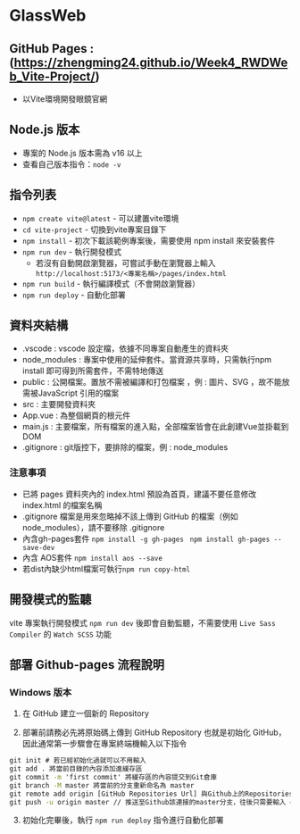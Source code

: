 # GlassWeb
## GitHub Pages : (https://zhengming24.github.io/Week4_RWDWeb_Vite-Project/)
- 以Vite環境開發眼鏡官網
## Node.js 版本
  - 專案的 Node.js 版本需為 v16 以上
  - 查看自己版本指令：`node -v`
## 指令列表
- `npm create vite@latest` - 可以建置vite環境
- `cd vite-project` - 切換到vite專案目錄下
- `npm install` - 初次下載該範例專案後，需要使用 npm install 來安裝套件
- `npm run dev` - 執行開發模式
  - 若沒有自動開啟瀏覽器，可嘗試手動在瀏覽器上輸入
    `http://localhost:5173/<專案名稱>/pages/index.html`
- `npm run build` - 執行編譯模式（不會開啟瀏覽器）
- `npm run deploy` - 自動化部署

## 資料夾結構
- .vscode : vscode 設定檔，依據不同專案自動產生的資料夾
- node_modules : 專案中使用的延伸套件。當資源共享時，只需執行npm install 即可得到所需套件，不需特地傳送
- public : 公開檔案。置放不需被編譯和打包檔案 ，例 : 圖片、SVG ，故不能放需被JavaScript 引用的檔案
- src : 主要開發資料夾
- App.vue : 為整個網頁的根元件
- main.js : 主要檔案，所有檔案的進入點，全部檔案皆會在此創建Vue並掛載到DOM
- .gitignore : git版控下，要排除的檔案，例 : node_modules

### 注意事項
- 已將 pages 資料夾內的 index.html 預設為首頁，建議不要任意修改 index.html 的檔案名稱
- .gitignore 檔案是用來忽略掉不該上傳到 GitHub 的檔案（例如 node_modules），請不要移除 .gitignore
- 內含gh-pages套件 `npm install -g gh-pages` ` npm install gh-pages --save-dev` 
- 內含 AOS套件 `npm install aos --save`
- 若dist內缺少html檔案可執行`npm run copy-html`

## 開發模式的監聽
vite 專案執行開發模式 `npm run dev` 後即會自動監聽，不需要使用 `Live Sass Compiler` 的 `Watch SCSS` 功能

## 部署 Github-pages 流程說明
### Windows 版本
1. 在 GitHub 建立一個新的 Repository

2. 部署前請務必先將原始碼上傳到 GitHub Repository 也就是初始化 GitHub，因此通常第一步驟會在專案終端機輸入以下指令
```cmd
git init # 若已經初始化過就可以不用輸入
git add . 將當前目錄的內容添加進緩存區
git commit -m 'first commit' 將緩存區的內容提交到Git倉庫
git branch -M master 將當前的分支重新命名為 master
git remote add origin [GitHub Repositories Url] 與Github上的Repositories連接
git push -u origin master // 推送至Github該連接的master分支，往後只需要輸入 git push
```

3. 初始化完畢後，執行 `npm run deploy` 指令進行自動化部署
